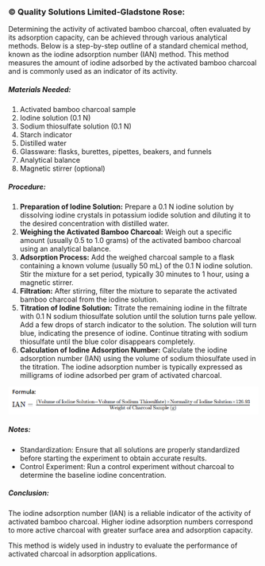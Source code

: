 ### &copy; Quality Solutions Limited-Gladstone Rose:

Determining the activity of activated bamboo charcoal, often evaluated by its adsorption capacity, can be achieved through various analytical methods. Below is a step-by-step outline of a standard chemical method, known as the iodine adsorption number (IAN) method. This method measures the amount of iodine adsorbed by the activated bamboo charcoal and is commonly used as an indicator of its activity.

##### Materials Needed:
1. Activated bamboo charcoal sample
2. Iodine solution (0.1 N)
3. Sodium thiosulfate solution (0.1 N)
4. Starch indicator
5. Distilled water
6. Glassware: flasks, burettes, pipettes, beakers, and funnels
7. Analytical balance
8. Magnetic stirrer (optional)

##### Procedure:
1. **Preparation of Iodine Solution:**
Prepare a 0.1 N iodine solution by dissolving iodine crystals in potassium iodide solution and diluting it to the desired concentration with distilled water.
2. **Weighing the Activated Bamboo Charcoal:**
Weigh out a specific amount (usually 0.5 to 1.0 grams) of the activated bamboo charcoal using an analytical balance.
3. **Adsorption Process:**
Add the weighed charcoal sample to a flask containing a known volume (usually 50 mL) of the 0.1 N iodine solution.
Stir the mixture for a set period, typically 30 minutes to 1 hour, using a magnetic stirrer.
4. **Filtration:**
After stirring, filter the mixture to separate the activated bamboo charcoal from the iodine solution.
5. **Titration of Iodine Solution:**
Titrate the remaining iodine in the filtrate with 0.1 N sodium thiosulfate solution until the solution turns pale yellow.
Add a few drops of starch indicator to the solution. The solution will turn blue, indicating the presence of iodine.
Continue titrating with sodium thiosulfate until the blue color disappears completely.
6. **Calculation of Iodine Adsorption Number:**
Calculate the iodine adsorption number (IAN) using the volume of sodium thiosulfate used in the titration. The iodine adsorption number is typically expressed as milligrams of iodine adsorbed per gram of activated charcoal.


​![](./formula-scan.png)
 
##### Notes:

- Standardization: Ensure that all solutions are properly standardized before starting the experiment to obtain accurate results.
- Control Experiment: Run a control experiment without charcoal to determine the baseline iodine concentration.

##### Conclusion:
The iodine adsorption number (IAN) is a reliable indicator of the activity of activated bamboo charcoal. Higher iodine adsorption numbers correspond to more active charcoal with greater surface area and adsorption capacity.

This method is widely used in industry to evaluate the performance of activated charcoal in adsorption applications.
